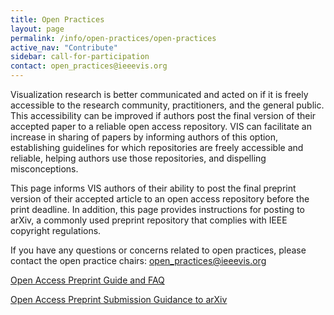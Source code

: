 ```yaml
---
title: Open Practices
layout: page
permalink: /info/open-practices/open-practices
active_nav: "Contribute"
sidebar: call-for-participation
contact: open_practices@ieeevis.org
---
```


Visualization research is better communicated and acted on if it is freely accessible to the
research community, practitioners, and the general public. This accessibility can be improved if authors post the final version of their accepted paper to a reliable open access repository. VIS can facilitate an increase in sharing of papers by informing authors of this option, establishing guidelines for which repositories are freely accessible and reliable, helping authors use those repositories, and dispelling misconceptions.

This page informs VIS authors of their ability to post the final preprint version of their accepted article to an open access repository before the print deadline. In addition, this page provides instructions for posting to arXiv, a commonly used preprint repository that complies with IEEE copyright regulations.


If you have any questions or concerns related to open practices, please contact the open practice chairs: open_practices@ieeevis.org

[Open Access Preprint Guide and FAQ](open-practices-faq)

[Open Access Preprint Submission Guidance to arXiv](open-practices-arxiv)

